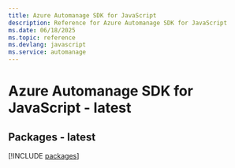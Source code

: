 ```yaml
---
title: Azure Automanage SDK for JavaScript
description: Reference for Azure Automanage SDK for JavaScript
ms.date: 06/18/2025
ms.topic: reference
ms.devlang: javascript
ms.service: automanage
---
```

# Azure Automanage SDK for JavaScript - latest
## Packages - latest
[!INCLUDE [packages](automanage-index.md)]